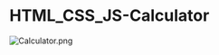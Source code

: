# HTML_CSS_JS-Calculator
![Calculator.png](https://github.com/HidayahJadaan/HTML_CSS_JS-Calculator/blob/master/Calculator.png)
